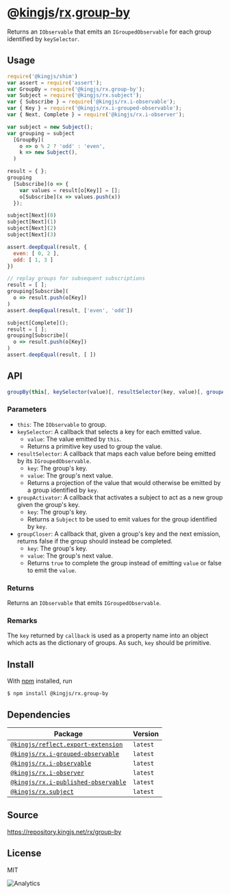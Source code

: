 # @[kingjs][@kingjs]/[rx][ns0].[group-by][ns1]
Returns an `IObservable` that emits an `IGroupedObservable` for each group identified by `keySelector`.
## Usage
```js
require('@kingjs/shim')
var assert = require('assert');
var GroupBy = require('@kingjs/rx.group-by');
var Subject = require('@kingjs/rx.subject');
var { Subscribe } = require('@kingjs/rx.i-observable');
var { Key } = require('@kingjs/rx.i-grouped-observable');
var { Next, Complete } = require('@kingjs/rx.i-observer');

var subject = new Subject();
var grouping = subject
  [GroupBy](
    o => o % 2 ? 'odd' : 'even', 
    k => new Subject(),
  )

result = { };
grouping
  [Subscribe](o => {
    var values = result[o[Key]] = [];
    o[Subscribe](x => values.push(x))
  });

subject[Next](0)
subject[Next](1)
subject[Next](2)
subject[Next](3)

assert.deepEqual(result, {
  even: [ 0, 2 ],
  odd: [ 1, 3 ]
})

// replay groups for subsequent subscriptions
result = [ ];
grouping[Subscribe](
  o => result.push(o[Key])
)
assert.deepEqual(result, ['even', 'odd'])

subject[Complete]();
result = [ ];
grouping[Subscribe](
  o => result.push(o[Key])
)
assert.deepEqual(result, [ ])

```

## API
```ts
groupBy(this[, keySelector(value)[, resultSelector(key, value)[, groupActivator(key)[, groupCloser(key, value)]]]])
```

### Parameters
- `this`: The `IObservable` to group.
- `keySelector`: A callback that selects a key for each emitted value.
  - `value`: The value emitted by `this`.
  - Returns a primitive key used to group the value.
- `resultSelector`: A callback that maps each value before being  emitted by its `IGroupedObservable`.
  - `key`: The group's key.
  - `value`: The group's next value.
  - Returns a projection of the value that would otherwise be 
emitted by a group identified by `key`.
- `groupActivator`: A callback that activates a subject to act as a new group given the group's key.
  - `key`: The group's key.
  - Returns a `Subject` to be used to emit values for the group
identified by `key`.
- `groupCloser`: A callback that, given a group's key and the next emission, returns false if the group should instead be completed.
  - `key`: The group's key.
  - `value`: The group's next value.
  - Returns `true` to complete the group instead of emitting `value`
or false to emit the `value`.
### Returns
Returns an `IObservable` that emits `IGroupedObservable`.
### Remarks
The `key` returned by `callback` is used as a property name into an object which acts as the dictionary of groups. As such, `key` should be primitive.

## Install
With [npm](https://npmjs.org/) installed, run
```
$ npm install @kingjs/rx.group-by
```
## Dependencies
|Package|Version|
|---|---|
|[`@kingjs/reflect.export-extension`](https://www.npmjs.com/package/@kingjs/reflect.export-extension)|`latest`|
|[`@kingjs/rx.i-grouped-observable`](https://www.npmjs.com/package/@kingjs/rx.i-grouped-observable)|`latest`|
|[`@kingjs/rx.i-observable`](https://www.npmjs.com/package/@kingjs/rx.i-observable)|`latest`|
|[`@kingjs/rx.i-observer`](https://www.npmjs.com/package/@kingjs/rx.i-observer)|`latest`|
|[`@kingjs/rx.i-published-observable`](https://www.npmjs.com/package/@kingjs/rx.i-published-observable)|`latest`|
|[`@kingjs/rx.subject`](https://www.npmjs.com/package/@kingjs/rx.subject)|`latest`|
## Source
https://repository.kingjs.net/rx/group-by
## License
MIT

![Analytics](https://analytics.kingjs.net/rx/group-by)

[@kingjs]: https://www.npmjs.com/package/kingjs
[ns0]: https://www.npmjs.com/package/@kingjs/rx
[ns1]: https://www.npmjs.com/package/@kingjs/rx.group-by
